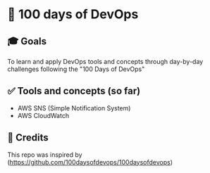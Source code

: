# 🎯 100 days of DevOps

## 🎓 Goals

To learn and apply DevOps tools and concepts through day-by-day challenges following the "100 Days of DevOps"

## ✅ Tools and concepts (so far)

- AWS SNS (Simple Notification System)
- AWS CloudWatch

## 🔗 Credits

This repo was inspired by (https://github.com/100daysofdevops/100daysofdevops)
